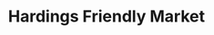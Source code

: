 ---
title: "Hardings Friendly Market"
url: /bridgman/hardings-friendly-market/
shop: Lebensmittel
---